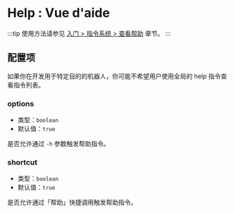 # Help : Vue d'aide

:::tip
使用方法请参见 [入门 > 指令系统 > 查看帮助](../../manual/usage/command.md#查看帮助) 章节。
:::

## 配置项

如果你在开发用于特定目的的机器人，你可能不希望用户使用全局的 help 指令查看指令列表。

### options

- 类型：`boolean`
- 默认值：`true`

是否允许通过 `-h` 参数触发帮助指令。

### shortcut

- 类型：`boolean`
- 默认值：`true`

是否允许通过「帮助」快捷调用触发帮助指令。
